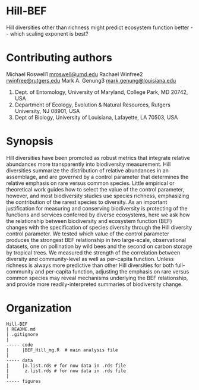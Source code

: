 # Hill-BEF

Hill diversities other than richness might predict ecosystem function better --
which scaling exponent is best?


# Contributing authors

Michael Roswell1 mroswell@umd.edu
Rachael Winfree2 rwinfree@rutgers.edu
Mark A. Genung3 mark.genung@louisiana.edu

1. Dept. of Entomology, University of Maryland, College Park, MD 20742, USA
1. Department of Ecology, Evolution & Natural Resources, Rutgers University, NJ
08901, USA
1. Dept of Biology, University of Louisiana, Lafayette, LA 70503, USA


# Synopsis 

Hill diversities have been promoted as robust metrics that integrate relative
abundances more transparently into biodiversity measurement. Hill diversities
summarize the distribution of relative abundances in an assemblage, and are
governed by a control parameter that determines the relative emphasis on rare
versus common species. Little empirical or theoretical work guides how to select
the value of the control parameter, however, and most biodiversity studies use
species richness, emphasizing the contribution of the rarest species to
diversity. As an important justification for measuring and conserving
biodiversity is protecting of the functions and services conferred by diverse
ecosystems, here we ask how the relationship between biodiversity and ecosystem
function (BEF) changes with the specification of species diversity through the
Hill diversity control parameter. We tested which value of the control parameter
produces the strongest BEF relationship in two large-scale, observational
datasets, one on pollination by wild bees and the second on carbon storage by
tropical trees. We measured the strength of the correlation between diversity
and community-level as well as per-capita function. Unless richness is always
more predictive than other Hill diversities for both full-community and
per-capita function, adjusting the emphasis on rare versus common species may
reveal mechanisms underlying the BEF relationship, and provide more
readily-interpreted summaries of biodiversity change.

# Organization
```
Hill-BEF
| README.md
| .gitignore
|
----- code
|     |BEF_Hill_mg.R  # main analysis file
| 
----- data
|     |a.list.rds # for now data in .rds file
|      z.list.rds # for now data in .rds file
|
----- figures
```



